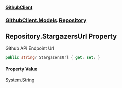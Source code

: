 #### [GithubClient](index 'index')
### [GithubClient.Models](GithubClient.Models 'GithubClient.Models').[Repository](GithubClient.Models.Repository 'GithubClient.Models.Repository')

## Repository.StargazersUrl Property

Github API Endpoint Url

```csharp
public string? StargazersUrl { get; set; }
```

#### Property Value
[System.String](https://docs.microsoft.com/en-us/dotnet/api/System.String 'System.String')